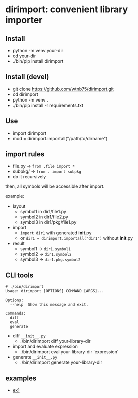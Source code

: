 # dirimport: convenient library importer

## Install

- python -m venv your-dir
- cd your-dir
- ./bin/pip install dirimport

## Install (devel)

- git clone https://github.com/wtnb75/dirimport.git
- cd dirimport
- python -m venv .
- ./bin/pip install -r requirements.txt

## Use

- import dirimport
- mod = dirimport.importall("/path/to/dirname")

## import rules

- file.py -> `from .file import *`
- subpkg/ -> `from . import subpkg`
- do it recursively

then, all symbols will be accessible after import.

example:

- layout
  - symbol1 in dir1/file1.py
  - symbol2 in dir1/file2.py
  - symbol3 in dir1/pkg/file1.py
- import
  - `import dir1` with generated __init__.py
  - or `dir1 = dirimport.importall("dir1")` without __init__.py
- result
  - symbol1 -> `dir1.symbol1`
  - symbol2 -> `dir1.symbol2`
  - symbol3 -> `dir1.pkg.symbol2`

## CLI tools

```
# ./bin/dirimport
Usage: dirimport [OPTIONS] COMMAND [ARGS]...

Options:
  --help  Show this message and exit.

Commands:
  diff
  eval
  generate
```

- diff `__init__.py`
  - ./bin/dirimport diff your-library-dir
- import and evaluate expression
  - ./bin/dirimport eval your-library-dir 'expression'
- generate `__init__.py`
  - ./bin/dirimport generate your-library-dir

## examples

- [ex1](examples/ex1.ipynb)
